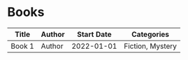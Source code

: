 # Books

| Title | Author | Start Date | Categories |
|-------| ------- | ------------|------------|
| Book 1 | Author | 2022-01-01 | Fiction, Mystery |